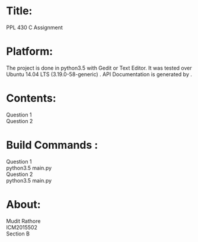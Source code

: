 # Title:
PPL 430 C Assignment
# Platform:
The project is done in python3.5 with Gedit or Text Editor. It was tested over Ubuntu 14.04 LTS (3.19.0-58-generic) .<be /> API Documentation is generated by .
# Contents:
Question 1 <br />
Question 2
# Build Commands :
Question 1 <br />
python3.5 main.py <br />
Question 2 <br />
python3.5 main.py <br />
# About:
Mudit Rathore <br />
ICM2015502 <br />
Section B
